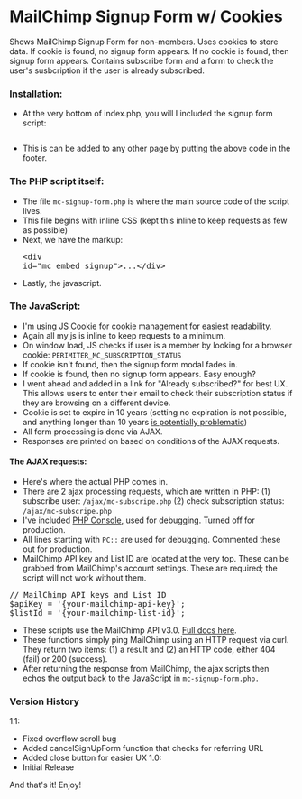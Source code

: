 # MailChimp Signup Form w/ Cookies

Shows MailChimp Signup Form for non-members. Uses cookies to store data. If cookie is found, no signup form appears. If no cookie is found, then signup form appears. Contains subscribe form and a form to check the user's susbcription if the user is already subscribed.

### Installation:
- At the very bottom of index.php, you will I included the signup form script:
  <pre><?php include('mc-signup-form.php'); ?></pre>
- This is can be added to any other page by putting the above code in the footer.

### The PHP script itself:
- The file <code>mc-signup-form.php</code> is where the main source code of the script lives.
- This file begins with inline CSS (kept this inline to keep requests as few as possible)
- Next, we have the markup: <pre>&lt;div id="mc_embed_signup"&gt;...&lt;/div&gt;</pre>
- Lastly, the javascript.

### The JavaScript:
- I'm using [JS Cookie](https://github.com/js-cookie/js-cookie) for cookie management for easiest readability. 
- Again all my js is inline to keep requests to a minimum. 
- On window load, JS checks if user is a member by looking for a browser cookie: <code>PERIMITER_MC_SUBSCRIPTION_STATUS</code>
- If cookie isn't found, then the signup form modal fades in.
- If cookie is found, then no signup form appears. Easy enough?
- I went ahead and added in a link for "Already subscribed?" for best UX. This allows users to enter their email to check their subscription status if they are browsing on a different device. 
- Cookie is set to expire in 10 years (setting no expiration is not possible, and anything longer than 10 years [is potentially problematic](http://stackoverflow.com/questions/3290424/set-a-cookie-to-never-expire))
- All form processing is done via AJAX. 
- Responses are printed on based on conditions of the AJAX requests. 

#### The AJAX requests:
- Here's where the actual PHP comes in.
- There are 2 ajax processing requests, which are written in PHP:
(1) subscribe user:  <code>/ajax/mc-subscripe.php</code>
(2) check subscription status:  <code>/ajax/mc-subscripe.php</code>
- I've included [PHP Console](https://github.com/barbushin/php-console), used for debugging. Turned off for production.
- All lines starting with <code>PC::</code> are used for debugging. Commented these out for production.
- MailChimp API key and List ID are located at the very top. These can be grabbed from MailChimp's account settings. These are required; the script will not work without them. 
<pre>// MailChimp API keys and List ID
$apiKey = '{your-mailchimp-api-key}';
$listId = '{your-mailchimp-list-id}';</pre>
- These scripts use the MailChimp API v3.0. [Full docs here](http://developer.mailchimp.com/documentation/mailchimp/guides/get-started-with-mailchimp-api-3/).
- These functions simply ping MailChimp using an HTTP request via curl. They return two items: (1) a result and (2) an HTTP code, either 404 (fail) or 200 (success).
- After returning the response from MailChimp, the ajax scripts then echos the output back to the JavaScript in <code>mc-signup-form.php.</code>

### Version History
1.1:
- Fixed overflow scroll bug
- Added cancelSignUpForm function that checks for referring URL
- Added close button for easier UX
1.0:
- Initial Release

And that's it! Enjoy!
